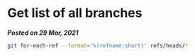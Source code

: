 # Get list of all branches
**_Posted on 29 Mar, 2021_** 

```bash
git for-each-ref --format='%(refname:short)' refs/heads/*
```

